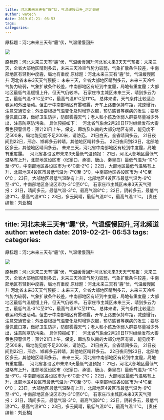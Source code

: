 ```yaml
---
title: 河北未来三天有“霾”伏，气温缓慢回升_河北频道
author: wetech
date: 2019-02-21- 06:53
tags: 
categories: 
---
```

原标题：河北未来三天有“霾”伏，气温缓慢回升
<!-- more -->
                
<img align="center" border="0" src="http://p2.ifengimg.com/a/2016/0810/204c433878d5cf9size1_w16_h16.png" />
                
            
原标题：河北未来三天有“霾”伏，气温缓慢回升河北省未来3天天气预报：未来三天，全省大部地区晴到多云，未来三天冷空气势力较弱，气象扩散条件较差，中南部地区有轻到中度霾，局地有重度
原标题：河北未来三天有“霾”伏，气温缓慢回升
河北省未来3天天气预报：
未来三天，全省大部地区晴到多云，未来三天冷空气势力较弱，气象扩散条件较差，中南部地区有轻到中度霾，局地有重度霾；大部地区最低气温缓慢上升，但天气仍较冷。
石家庄市主城区未来三天，晴到多云为主，最低气温-3℃至0℃，最高气温8℃至11℃。
总体来讲，天气条件比较适合春运和外出活动。但由于中南部地区有雾和霾，开车上路要保持车距，减速慢行，注意交通安全；外出要根据气温变化及时增穿衣服，预防感冒等疾病的发生；要尽量佩戴口罩，做好卫生防护，防御雾霾天气；老人和小孩及体弱人群要尽量减少外出，注意防寒防污染。
具体预报如下：  
河北省气象台2月20日17时继续发布大雾黄色预警信号：预计21日上午，保定、廊坊及以南的大部分地区有雾，能见度不足500米，局地能见度不足200米，请防范。
21日白天，全省晴间多云。
21日夜间到22日，邢台、邯郸多云转晴，其他地区晴转多云。
22日夜间到23日，北部地区多云，其他地区晴间多云。
未来三天，河北省中南部地区有轻到中度霾，局地有重度霾。  
河北省各设区市未来3天最低气温预报：
21日，河北大部地区最低气温略有上升，北部地区设区市（张家口、承德、唐山、秦皇岛）最低气温为-10℃至-6℃，中南部地区各设区市为-6℃至-2℃；
22日，大部地区最低气温略有上升，北部地区4设区市最低气温为-7℃至-3℃，中南部地区各设区市为-4℃至0℃；
23日，大部地区最低气温略有上升，北部地区4设区市最低气温为-6℃至-4℃，中南部地区各设区市为-3℃至0℃。
石家庄市主城区未来3天天气预报：
21日，晴间多云，最低气温-3℃，最高气温8℃；
22日，阴转多云，最低气温0℃，最高气温9℃；
23日，多云间晴，最低气温0℃，最高气温11℃。
[责任编辑：刘亚楠]
            
---
title: 河北未来三天有“霾”伏，气温缓慢回升_河北频道
author: wetech
date: 2019-02-21- 06:53
tags: 
categories: 
---
原标题：河北未来三天有“霾”伏，气温缓慢回升
<!-- more -->
                
<img align="center" border="0" src="http://p2.ifengimg.com/a/2016/0810/204c433878d5cf9size1_w16_h16.png" />
                
            
原标题：河北未来三天有“霾”伏，气温缓慢回升河北省未来3天天气预报：未来三天，全省大部地区晴到多云，未来三天冷空气势力较弱，气象扩散条件较差，中南部地区有轻到中度霾，局地有重度
原标题：河北未来三天有“霾”伏，气温缓慢回升
河北省未来3天天气预报：
未来三天，全省大部地区晴到多云，未来三天冷空气势力较弱，气象扩散条件较差，中南部地区有轻到中度霾，局地有重度霾；大部地区最低气温缓慢上升，但天气仍较冷。
石家庄市主城区未来三天，晴到多云为主，最低气温-3℃至0℃，最高气温8℃至11℃。
总体来讲，天气条件比较适合春运和外出活动。但由于中南部地区有雾和霾，开车上路要保持车距，减速慢行，注意交通安全；外出要根据气温变化及时增穿衣服，预防感冒等疾病的发生；要尽量佩戴口罩，做好卫生防护，防御雾霾天气；老人和小孩及体弱人群要尽量减少外出，注意防寒防污染。
具体预报如下：  
河北省气象台2月20日17时继续发布大雾黄色预警信号：预计21日上午，保定、廊坊及以南的大部分地区有雾，能见度不足500米，局地能见度不足200米，请防范。
21日白天，全省晴间多云。
21日夜间到22日，邢台、邯郸多云转晴，其他地区晴转多云。
22日夜间到23日，北部地区多云，其他地区晴间多云。
未来三天，河北省中南部地区有轻到中度霾，局地有重度霾。  
河北省各设区市未来3天最低气温预报：
21日，河北大部地区最低气温略有上升，北部地区设区市（张家口、承德、唐山、秦皇岛）最低气温为-10℃至-6℃，中南部地区各设区市为-6℃至-2℃；
22日，大部地区最低气温略有上升，北部地区4设区市最低气温为-7℃至-3℃，中南部地区各设区市为-4℃至0℃；
23日，大部地区最低气温略有上升，北部地区4设区市最低气温为-6℃至-4℃，中南部地区各设区市为-3℃至0℃。
石家庄市主城区未来3天天气预报：
21日，晴间多云，最低气温-3℃，最高气温8℃；
22日，阴转多云，最低气温0℃，最高气温9℃；
23日，多云间晴，最低气温0℃，最高气温11℃。
[责任编辑：刘亚楠]
            
